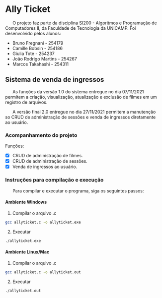 # Ally Ticket

&nbsp;&nbsp;&nbsp;&nbsp;&nbsp;&nbsp;O projeto faz parte da disciplina SI200 - Algoritmos e Programação de Computadores II, da Faculdade de Tecnologia da UNICAMP. Foi desenvolvido pelos alunos:

* Bruno Fregnani - 254179
* Camille Bobsin - 254186
* Giulia Tote - 254237
* João Rodrigo Martins - 254267
* Marcos Takahashi - 254311

## Sistema de venda de ingressos

&nbsp;&nbsp;&nbsp;&nbsp;&nbsp;&nbsp;As funções da versão 1.0 do sistema entregue no dia 07/11/2021 permitem a criação, visualização, atualização e exclusão de filmes em um registro de arquivos. 

&nbsp;&nbsp;&nbsp;&nbsp;&nbsp;&nbsp;A versão final 2.0 entregue no dia 27/11/2021 permitem a manutenção so CRUD de administração de sessões e venda de ingressos diretamente ao usuário. 


### Acompanhamento do projeto

Funções:

- [x] CRUD de administração de filmes.
- [x] CRUD de administração de sessões.
- [x] Venda de ingressos ao usuário.

### Instruções para compilação e execução

&nbsp;&nbsp;&nbsp;&nbsp;&nbsp;&nbsp;Para compilar e executar o programa, siga os seguintes passos:

#### Ambiente Windows

1. Compilar o arquivo .c

```bash
gcc allyticket.c -o allyticket.exe
```

2. Executar 

```bash
./allyticket.exe
```

#### Ambiente Linux/Mac

1. Compilar o arquivo .c

```bash
gcc allyticket.c -o allyticket.out
```

2. Executar 

```bash
./allyticket.out
```